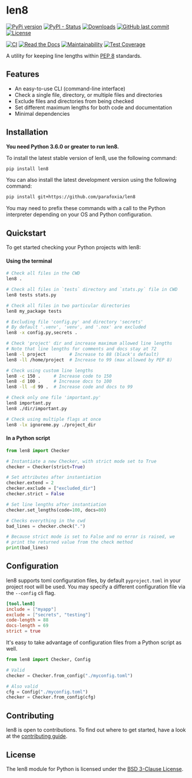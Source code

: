 # len8


[![PyPi version](https://img.shields.io/pypi/v/len8.svg)](https://pypi.python.org/pypi/len8/)
[![PyPI - Status](https://img.shields.io/pypi/status/len8)](https://pypi.python.org/pypi/len8/)
[![Downloads](https://pepy.tech/badge/len8)](https://pepy.tech/project/len8)
[![GitHub last commit](https://img.shields.io/github/last-commit/parafoxia/len8)](https://github.com/parafoxia/len8)
[![License](https://img.shields.io/github/license/parafoxia/len8.svg)](https://github.com/parafoxia/len8/blob/main/LICENSE)

[![CI](https://github.com/parafoxia/len8/actions/workflows/ci.yml/badge.svg)](https://github.com/parafoxia/len8/actions/workflows/ci.yml)
[![Read the Docs](https://img.shields.io/readthedocs/len8)](https://len8.readthedocs.io/en/latest/index.html)
[![Maintainability](https://api.codeclimate.com/v1/badges/9ec0deb12d512a60e6af/maintainability)](https://codeclimate.com/github/parafoxia/len8/maintainability)
[![Test Coverage](https://api.codeclimate.com/v1/badges/9ec0deb12d512a60e6af/test_coverage)](https://codeclimate.com/github/parafoxia/len8/test_coverage)

A utility for keeping line lengths within [PEP 8](https://www.python.org/dev/peps/pep-0008/#maximum-line-length) standards.

## Features

- An easy-to-use CLI (command-line interface)
- Check a single file, directory, or multiple files and directories
- Exclude files and directories from being checked
- Set different maximum lengths for both code and documentation
- Minimal dependencies

## Installation

**You need Python 3.6.0 or greater to run len8.**

To install the latest stable version of len8, use the following command:
```sh
pip install len8
```

You can also install the latest development version using the following command:
```sh
pip install git+https://github.com/parafoxia/len8
```

You may need to prefix these commands with a call to the Python interpreter depending on your OS and Python configuration.

## Quickstart

To get started checking your Python projects with len8:

#### Using the terminal

```sh
# Check all files in the CWD
len8 .

# Check all files in `tests` directory and `stats.py` file in CWD
len8 tests stats.py

# Check all files in two particular directories
len8 my_package tests

# Excluding file 'config.py' and directory 'secrets'
# By default '.venv', 'venv', and '.nox' are excluded
len8 -x config.py,secrets .

# Check 'project' dir and increase maximum allowed line lengths
# Note that line lengths for comments and docs stay at 72
len8 -l project         # Increase to 88 (black's default)
len8 -ll /home/project  # Increase to 99 (max allowed by PEP 8)

# Check using custom line lengths
len8 -c 150 .     # Increase code to 150
len8 -d 100 .     # Increase docs to 100
len8 -ll -d 99 .  # Increase code and docs to 99

# Check only one file 'important.py'
len8 important.py
len8 ./dir/important.py

# Check using multiple flags at once
len8 -lx ignoreme.py ./project_dir
```

#### In a Python script

```py
from len8 import Checker

# Instantiate a new Checker, with strict mode set to True
checker = Checker(strict=True)

# Set attributes after instantiation
checker.extend = 2
checker.exclude = ["excluded_dir"]
checker.strict = False

# Set line lengths after instantiation
checker.set_lengths(code=100, docs=80)

# Checks everything in the cwd
bad_lines = checker.check(".")

# Because strict mode is set to False and no error is raised, we
# print the returned value from the check method
print(bad_lines)
```

## Configuration

len8 supports toml configuration files, by default `pyproject.toml` in your project
root will be used. You may specify a different configuration file via the `--config`
cli flag.

```toml
[tool.len8]
include = ["myapp"]
exclude = ["secrets", "testing"]
code-length = 88
docs-length = 69
strict = true
```

It's easy to take advantage of configuration files from a Python script as well.

```py
from len8 import Checker, Config

# Valid
checker = Checker.from_config("./myconfig.toml")

# Also valid
cfg = Config("./myconfig.toml")
checker = Checker.from_config(cfg)
```

## Contributing

len8 is open to contributions. To find out where to get started, have a look at the [contributing guide](https://github.com/parafoxia/len8/blob/main/CONTRIBUTING.md).

## License

The len8 module for Python is licensed under the [BSD 3-Clause License](https://github.com/parafoxia/len8/blob/main/LICENSE).
